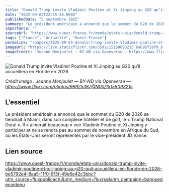 ```yaml
---
title: "Donald Trump invite Vladimir Poutine et Xi Jinping au G20 qu’il accueillera en Floride en 2026"
date: "2025-09-05T22:35:36.000Z"
publishedDate: "5 septembre 2025"
summary: "Le président américain a annoncé que le sommet du G20 de 2026 se tiendrait à Miami, dans son complexe hôtelier et de golf, le « Trump National Doral ». Il « aimerait beaucoup » voir Vladimir Poutine et Xi Jinping y participer et ne se rendra pas au sommet de novembre en Afrique du Sud, où les États-Unis seront représentés par le vice-président JD Vance."
importance: ""
sourceUrl: "https://www.ouest-france.fr/monde/etats-unis/donald-trump-invite-vladimir-poutine-et-xi-jinping-au-g20-quil-accueillera-en-floride-en-2026-be5792e4-8aa5-11f0-9f3f-49e6e42c3bbc?utm_source=fluxpublicactu&utm_medium=fluxrss&utm_campaign=banquedecontenu"
tags: ["France", "Actualité", "Ouest-France"]
permalink: "/papers/2025-09-05-donald-trump-invite-vladimir-poutine-et-xi-jinping-au-g20-quil-accueillera-en-floride-en-2026"
imageUrl: "https://live.staticflickr.com/5591/15158093215_6a695f28f9_b.jpg"
imageCredit: "Jeanne Menjoulet — BY-ND via Openverse — https://www.flickr.com/photos/96925387@N00/15158093215"
---
```


![Donald Trump invite Vladimir Poutine et Xi Jinping au G20 qu’il accueillera en Floride en 2026](https://live.staticflickr.com/5591/15158093215_6a695f28f9_b.jpg)

*Crédit image : Jeanne Menjoulet — BY-ND via Openverse — https://www.flickr.com/photos/96925387@N00/15158093215*

## L’essentiel

Le président américain a annoncé que le sommet du G20 de 2026 se tiendrait à Miami, dans son complexe hôtelier et de golf, le « Trump National Doral ». Il « aimerait beaucoup » voir Vladimir Poutine et Xi Jinping y participer et ne se rendra pas au sommet de novembre en Afrique du Sud, où les États-Unis seront représentés par le vice-président JD Vance.

## Lien source

https://www.ouest-france.fr/monde/etats-unis/donald-trump-invite-vladimir-poutine-et-xi-jinping-au-g20-quil-accueillera-en-floride-en-2026-be5792e4-8aa5-11f0-9f3f-49e6e42c3bbc?utm_source=fluxpublicactu&utm_medium=fluxrss&utm_campaign=banquedecontenu
